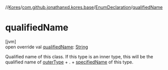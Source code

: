 //[Kores](../../../index.md)/[com.github.jonathanxd.kores.base](../index.md)/[EnumDeclaration](index.md)/[qualifiedName](qualified-name.md)

# qualifiedName

[jvm]\
open override val [qualifiedName](qualified-name.md): [String](https://kotlinlang.org/api/latest/jvm/stdlib/kotlin/-string/index.html)

Qualified name of this class. If this type is an inner type, this will be the qualified name of [outerType](outer-type.md) + . + [specifiedName](specified-name.md) of this type.
